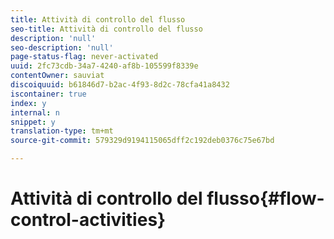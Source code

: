 ```yaml
---
title: Attività di controllo del flusso
seo-title: Attività di controllo del flusso
description: 'null'
seo-description: 'null'
page-status-flag: never-activated
uuid: 2fc73cdb-34a7-4240-af8b-105599f8339e
contentOwner: sauviat
discoiquuid: b61846d7-b2ac-4f93-8d2c-78cfa41a8432
iscontainer: true
index: y
internal: n
snippet: y
translation-type: tm+mt
source-git-commit: 579329d9194115065dff2c192deb0376c75e67bd

---
```



# Attività di controllo del flusso{#flow-control-activities}

